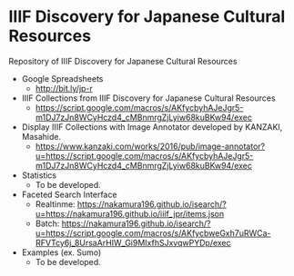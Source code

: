 # IIIF Discovery for Japanese Cultural Resources
Repository of IIIF Discovery for Japanese Cultural Resources

* Google Spreadsheets
    * http://bit.ly/jp-r
* IIIF Collections from IIIF Discovery for Japanese Cultural Resources
    * https://script.google.com/macros/s/AKfycbyhAJeJgr5-m1DJ7zJn8WCyHczd4_cMBnmrgZjLyiw68kuBKw94/exec
* Display IIIF Collections with Image Annotator developed by KANZAKI, Masahide.
    * https://www.kanzaki.com/works/2016/pub/image-annotator?u=https://script.google.com/macros/s/AKfycbyhAJeJgr5-m1DJ7zJn8WCyHczd4_cMBnmrgZjLyiw68kuBKw94/exec
* Statistics
    * To be developed.
* Faceted Search Interface
    * Realtinme: https://nakamura196.github.io/isearch/?u=https://nakamura196.github.io/iiif_jpr/items.json 
    * Batch: https://nakamura196.github.io/isearch/?u=https://script.google.com/macros/s/AKfycbweGxh7uRWCa-RFVTcy6j_8UrsaArHIW_Gi9MIxfhSJxvqwPYDp/exec
* Examples (ex. Sumo)
    * To be developed.
